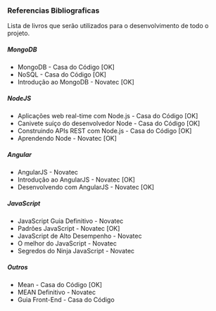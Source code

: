 ### Referencias Bibliograficas

Lista de livros que serão utilizados para o desenvolvimento de todo o projeto.

##### MongoDB

* MongoDB - Casa do Código [OK]
* NoSQL - Casa do Código [OK]
* Introdução ao MongoDB - Novatec [OK]

##### NodeJS

* Aplicações web real-time com Node.js - Casa do Código [OK]
* Canivete suíço do desenvolvedor Node - Casa do Código [OK]
* Construindo APIs REST com Node.js - Casa do Código [OK]
* Aprendendo Node - Novatec [OK]

##### Angular

* AngularJS - Novatec
* Introdução ao AngularJS - Novatec [OK]
* Desenvolvendo com AngularJS - Novatec [OK]

##### JavaScript

* JavaScript Guia Definitivo - Novatec
* Padrões JavaScript - Novatec [OK]
* JavaScript de Alto Desempenho - Novatec
* O melhor do JavaScript - Novatec
* Segredos do Ninja JavaScript - Novatec

##### Outros

* Mean - Casa do Código [OK]
* MEAN Definitivo - Novatec
* Guia Front-End - Casa do Código
